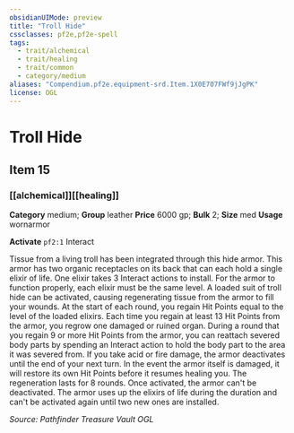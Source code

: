 ```yaml
---
obsidianUIMode: preview
title: "Troll Hide"
cssclasses: pf2e,pf2e-spell
tags:
  - trait/alchemical
  - trait/healing
  - trait/common
  - category/medium
aliases: "Compendium.pf2e.equipment-srd.Item.1X0E707FWf9jJgPK"
license: OGL
---
```

# Troll Hide
## Item 15
### [[alchemical]][[healing]]

**Category** medium; **Group** leather
**Price** 6000 gp; 
**Bulk** 2; **Size** med
**Usage** wornarmor

**Activate** `pf2:1` Interact

Tissue from a living troll has been integrated through this hide armor. This armor has two organic receptacles on its back that can each hold a single elixir of life. One elixir takes 3 Interact actions to install. For the armor to function properly, each elixir must be the same level. A loaded suit of troll hide can be activated, causing regenerating tissue from the armor to fill your wounds. At the start of each round, you regain Hit Points equal to the level of the loaded elixirs. Each time you regain at least 13 Hit Points from the armor, you regrow one damaged or ruined organ. During a round that you regain 9 or more Hit Points from the armor, you can reattach severed body parts by spending an Interact action to hold the body part to the area it was severed from. If you take acid or fire damage, the armor deactivates until the end of your next turn. In the event the armor itself is damaged, it will restore its own Hit Points before it resumes healing you. The regeneration lasts for 8 rounds. Once activated, the armor can't be deactivated. The armor uses up the elixirs of life during the duration and can't be activated again until two new ones are installed.

*Source: Pathfinder Treasure Vault*
*OGL*